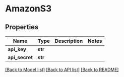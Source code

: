 # AmazonS3

## Properties
Name | Type | Description | Notes
------------ | ------------- | ------------- | -------------
**api_key** | **str** |  | 
**api_secret** | **str** |  | 

[[Back to Model list]](../README.md#documentation-for-models) [[Back to API list]](../README.md#documentation-for-api-endpoints) [[Back to README]](../README.md)


